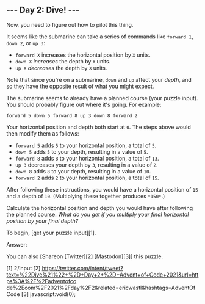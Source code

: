 
## --- Day 2: Dive! ---

Now, you need to figure out how to pilot this thing.

It seems like the submarine can take a series of commands like `forward 1`, `down 2`, or `up 3`:

* `forward X` increases the horizontal position by `X` units.
* `down X` *increases* the depth by `X` units.
* `up X` *decreases* the depth by `X` units.

Note that since you're on a submarine, `down` and `up` affect your *depth*, and so they have the opposite result of
what you might expect.

The submarine seems to already have a planned course (your puzzle input). You should probably figure out where it's
going. For example:

`forward 5
down 5
forward 8
up 3
down 8
forward 2
`

Your horizontal position and depth both start at `0`. The steps above would then modify them as follows:

* `forward 5` adds `5` to your horizontal position, a total of `5`.
* `down 5` adds `5` to your depth, resulting in a value of `5`.
* `forward 8` adds `8` to your horizontal position, a total of `13`.
* `up 3` decreases your depth by `3`, resulting in a value of `2`.
* `down 8` adds `8` to your depth, resulting in a value of `10`.
* `forward 2` adds `2` to your horizontal position, a total of `15`.

After following these instructions, you would have a horizontal position of `15` and a depth of `10`. (Multiplying
these together produces `*150*`.)

Calculate the horizontal position and depth you would have after following the planned course. *What do you get if you
multiply your final horizontal position by your final depth?*

To begin, [get your puzzle input][1].

Answer:

You can also [Shareon [Twitter][2] [Mastodon][3]] this puzzle.

[1] 2/input
[2] https://twitter.com/intent/tweet?text=%22Dive%21%22+%2D+Day+2+%2D+Advent+of+Code+2021&url=https%3A%2F%2Fadventofco
de%2Ecom%2F2021%2Fday%2F2&related=ericwastl&hashtags=AdventOfCode
[3] javascript:void(0);


